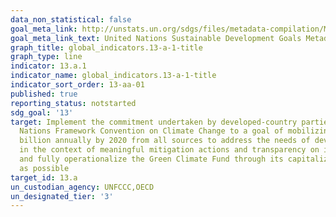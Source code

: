 ```yaml
---
data_non_statistical: false
goal_meta_link: http://unstats.un.org/sdgs/files/metadata-compilation/Metadata-Goal-13.pdf
goal_meta_link_text: United Nations Sustainable Development Goals Metadata (pdf 759kB)
graph_title: global_indicators.13-a-1-title
graph_type: line
indicator: 13.a.1
indicator_name: global_indicators.13-a-1-title
indicator_sort_order: 13-aa-01
published: true
reporting_status: notstarted
sdg_goal: '13'
target: Implement the commitment undertaken by developed-country parties to the United
  Nations Framework Convention on Climate Change to a goal of mobilizing jointly $100
  billion annually by 2020 from all sources to address the needs of developing countries
  in the context of meaningful mitigation actions and transparency on implementation
  and fully operationalize the Green Climate Fund through its capitalization as soon
  as possible
target_id: 13.a
un_custodian_agency: UNFCCC,OECD
un_designated_tier: '3'
---
```


